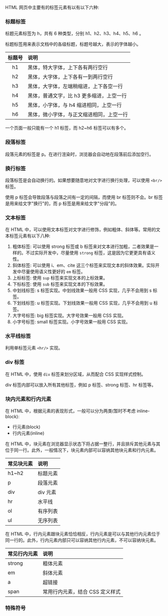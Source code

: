 
HTML 网页中主要有的标签元素有以有以下六种:

### 标题标签

标题元素标签为 h，共有 6 种类型，分别 h1、h2、h3、h4、h5、h6 。

标题标签用来表示文档中的各级标题，标题号越大，表示的字体越小。

| 标题号 | 说明 |
|:-----:|:-----|
| h1    | 黑体，特大字体，上下各有两行空行 |
| h2    | 黑体，大字体，上下各有一到两行空行 |
| h3    | 黑体，大字体，左端稍缩进，上下各空一行 |
| h4    | 黑体，普通文字，比 h3 更多缩进，上空一行 |
| h5    | 黑体，小字体，与 h4 缩进相同，上空一行 |
| h6    | 黑体，微小字体，与正文缩进相同，上空一行 |

一个页面一般只能有一个 h1 标签，而 h2~h6 标签可以有多个。


### 段落标签

段落元素的标签是 p。在进行渲染时，浏览器会自动地在段落前后添加空行。

### 换行标签

段落标签是会自动换行的。如果想要随意地对文字进行换行处理，可以使用 `<br/>` 标签。

使用 p 标签会导致段落与段落之间有一定的间隔，而使用 br 标签则不会。br 标签是用来给文字"换行"的，而 p 标签是用来给文字"分段"的。

### 文本标签

在 HTML 中，可以使用文本标签对文字进行修饰，例如粗体、斜体等。常用的文本标签元素有以下八种:

1. 粗体标签: 可以使用 strong 标签或 b 标签来对文本进行加粗，二者效果是一样的。不过实际开发中，尽量使用 `strong` 标签，这是因为它更更具有语义性。
2. 斜体标签: 可以使用 i、em、cite 这三个标签来实现文本的斜体效果。实际开发中尽量使用语义性更好的 `em` 标签。
3. 上标标签: 使用 `sup` 标签来实现文本的上标效果。
4. 下标标签: 使用 `sub` 标签来实现文本的下标效果。
5. 中划线标签: s 标签实现。中划线效果一般用 CSS 实现，几乎不会用到 s 标签。
6. 下划线标签: u 标签实现。下划线效果一般用 CSS 实现，几乎不会用到 u 标签。
7. 大字号标签: big 标签实现。大字号效果一般用 CSS 实现。
8. 小字号标签: small 标签实现。小字号效果一般用 CSS 实现。


### 水平线标签

利用单标签元素 `<hr/>` 实现。 

### div 标签

在 HTML 中，使用 `div` 标签来划分区域，从而配合 CSS 实现样式控制。

div 标签内部可以放入所有其他标签，例如 p 标签、strong 标签、hr 标签等。

### 块内元素和行内元素

在 HTML 中，根据元素的表现形式，一般可以分为两类(暂时不考虑 inline-block):
* 行元素(block)
* 行内元素(inline)

在 HTML 中，块元素在浏览器显示状态下将占据一整行，并且排斥其他元素与其位于同一行。此外，一般情况下，块元素内部可以容纳其他块元素和行内元素。

| 常见块元素 | 说明  |
|:----------|:------|
| h1~h2     | 标题元素 |
| p         | 段落元素 |
| div       | div 元素 |
| hr        | 水平线 |
| ol        | 有序列表 |
| ul        | 无序列表 |

在 HTML 中，行内元素跟块元素恰恰相反，行内元素是可以与其他行内元素位于同一行的。此外，行内元素内部只可以容纳其他行内元素，不可以容纳块元素。

| 常见行内元素 |  说明  |
|:------------|:-------|
| strong      | 粗体元素 |
| em          | 斜体元素 |
| a           | 超链接 |
| span        | 常用行内元素，结合 CSS 定义样式 |


### 特殊符号
